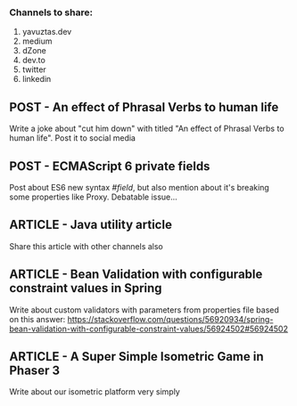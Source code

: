 
### Channels to share:
1. yavuztas.dev
2. medium
3. dZone
4. dev.to
5. twitter
6. linkedin

## POST - An effect of Phrasal Verbs to human life
Write a joke about "cut him down" with titled "An effect of Phrasal Verbs to human life". Post it to social media

## POST - ECMAScript 6 private fields
Post about ES6 new syntax *#field*, but also mention about it's breaking some properties like Proxy. Debatable issue...

## ARTICLE - Java utility article
Share this article with other channels also

## ARTICLE - Bean Validation with configurable constraint values in Spring
Write about custom validators with parameters from properties file based on this answer:
https://stackoverflow.com/questions/56920934/spring-bean-validation-with-configurable-constraint-values/56924502#56924502

## ARTICLE - A Super Simple Isometric Game in Phaser 3
Write about our isometric platform very simply
